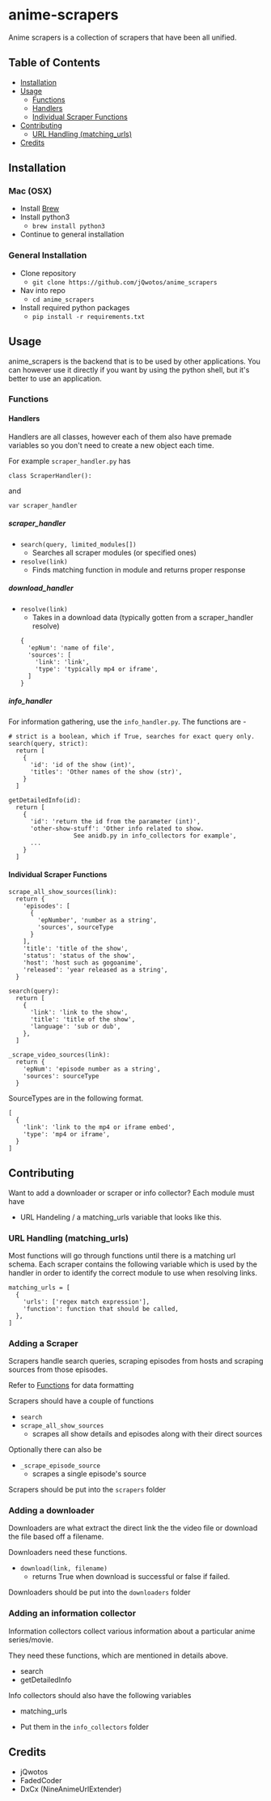 # anime-scrapers

Anime scrapers is a collection of scrapers that have been all unified.

## Table of Contents
- [Installation](#installation)
- [Usage](#usage)
  - [Functions](#functions)
  - [Handlers](#handlers)
  - [Individual Scraper Functions](#individual-scraper-functions)
- [Contributing](#contributing)
    - [URL Handling (matching_urls)](#url-handling-matching_urls)
- [Credits](#credits)

## Installation

### Mac (OSX)
- Install [Brew](https://brew.sh/)
- Install python3
  - `brew install python3`
- Continue to general installation

### General Installation
- Clone repository
  - `git clone https://github.com/jQwotos/anime_scrapers`
- Nav into repo
  - `cd anime_scrapers`
- Install required python packages
  - `pip install -r requirements.txt`

## Usage

anime_scrapers is the backend that is to be used by other applications. You can however use it directly if you want by using the python shell, but it's better to use an application.

### Functions

#### Handlers

Handlers are all classes, however each of them also have premade variables so you don't need to create a new object each time.

For example `scraper_handler.py` has

`class ScraperHandler():`

and

`var scraper_handler`

##### scraper_handler
- `search(query, limited_modules[])`
  - Searches all scraper modules (or specified ones)
- `resolve(link)`
  - Finds matching function in module and returns proper response

##### download_handler
- `resolve(link)`
  - Takes in a download data (typically gotten from a scraper_handler resolve)
  ```
  {
    'epNum': 'name of file',
    'sources': [
      'link': 'link',
      'type': 'typically mp4 or iframe',
    ]
  }
  ```

##### info_handler

For information gathering, use the `info_handler.py`. The functions are -

```
# strict is a boolean, which if True, searches for exact query only.
search(query, strict):
  return [
    {
      'id': 'id of the show (int)',
      'titles': 'Other names of the show (str)',
    }
  ]
```

```
getDetailedInfo(id):
  return [
    {
      'id': 'return the id from the parameter (int)',
      'other-show-stuff': 'Other info related to show.
      			  See anidb.py in info_collectors for example',
      ...
    }
  ]
```

#### Individual Scraper Functions

```
scrape_all_show_sources(link):
  return {
    'episodes': [
      {
        'epNumber', 'number as a string',
        'sources', sourceType
      }
    ],
    'title': 'title of the show',
    'status': 'status of the show',
    'host': 'host such as gogoanime',
    'released': 'year released as a string',
  }
```

```
search(query):
  return [
    {
      'link': 'link to the show',
      'title': 'title of the show',
      'language': 'sub or dub',
    },
  ]
```

```
_scrape_video_sources(link):
  return {
    'epNum': 'episode number as a string',
    'sources': sourceType
  }
```

SourceTypes are in the following format.
```
[
  {
    'link': 'link to the mp4 or iframe embed',
    'type': 'mp4 or iframe',
  }
]
```

## Contributing

Want to add a downloader or scraper or info collector?
Each module must have
- URL Handeling / a matching_urls variable that looks like this.

### URL Handling (matching_urls)
Most functions will go through functions until there is a matching url schema. Each scraper contains the following variable which is used by the handler in order to identify the correct module to use when resolving links.
```
matching_urls = [
  {
    'urls': ['regex match expression'],
    'function': function that should be called,
  },
]
```

### Adding a Scraper
Scrapers handle search queries, scraping episodes from hosts and scraping sources from those episodes.

Refer to [Functions](#Functions) for data formatting

Scrapers should have a couple of functions
- `search`
- `scrape_all_show_sources`
  - scrapes all show details and episodes along with their direct sources

Optionally there can also be
- `_scrape_episode_source`
  - scrapes a single episode's source


Scrapers should be put into the `scrapers` folder

### Adding a downloader
Downloaders are what extract the direct link the the video file or download the file based off a filename.

Downloaders need these functions.
- `download(link, filename)`
  - returns True when download is successful or false if failed.

Downloaders should be put into the `downloaders` folder

### Adding an information collector
Information collectors collect various information about a particular anime series/movie.

They need these functions, which are mentioned in details above.
- search
- getDetailedInfo

Info collectors should also have the following variables
- matching_urls

- Put them in the `info_collectors` folder

## Credits
- jQwotos
- FadedCoder
- DxCx (NineAnimeUrlExtender)
